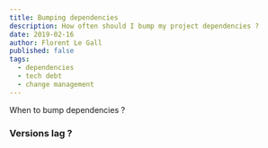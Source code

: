 ```yaml
---
title: Bumping dependencies
description: How often should I bump my project dependencies ?
date: 2019-02-16
author: Florent Le Gall
published: false
tags:
  - dependencies
  - tech debt
  - change management
---
```


When to bump dependencies ?

### Versions lag ?
